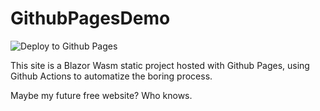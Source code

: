 # GithubPagesDemo

![Deploy to Github Pages](https://github.com/GermandF/GithubPagesDemo/actions/workflows/main.yml/badge.svg)

This site is a Blazor Wasm static project hosted with Github Pages, using Github Actions to automatize the boring process.

Maybe my future free website? Who knows.
